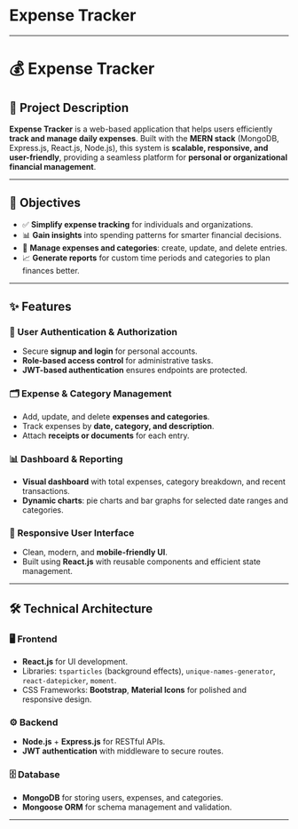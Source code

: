 # Expense Tracker
---
# 💰 Expense Tracker

## 📄 Project Description
**Expense Tracker** is a web-based application that helps users efficiently **track and manage daily expenses**. Built with the **MERN stack** (MongoDB, Express.js, React.js, Node.js), this system is **scalable, responsive, and user-friendly**, providing a seamless platform for **personal or organizational financial management**.

---

## 🎯 Objectives
- ✅ **Simplify expense tracking** for individuals and organizations.  
- 📊 **Gain insights** into spending patterns for smarter financial decisions.  
- 📝 **Manage expenses and categories**: create, update, and delete entries.  
- 📈 **Generate reports** for custom time periods and categories to plan finances better.

---

## ✨ Features

### 🔐 User Authentication & Authorization
- Secure **signup and login** for personal accounts.  
- **Role-based access control** for administrative tasks.  
- **JWT-based authentication** ensures endpoints are protected.

### 🗂️ Expense & Category Management
- Add, update, and delete **expenses and categories**.  
- Track expenses by **date, category, and description**.  
- Attach **receipts or documents** for each entry.

### 📊 Dashboard & Reporting
- **Visual dashboard** with total expenses, category breakdown, and recent transactions.  
- **Dynamic charts**: pie charts and bar graphs for selected date ranges and categories.

### 📱 Responsive User Interface
- Clean, modern, and **mobile-friendly UI**.  
- Built using **React.js** with reusable components and efficient state management.

---

## 🛠️ Technical Architecture

### 🖥️ Frontend
- **React.js** for UI development.  
- Libraries: `tsparticles` (background effects), `unique-names-generator`, `react-datepicker`, `moment`.  
- CSS Frameworks: **Bootstrap**, **Material Icons** for polished and responsive design.

### ⚙️ Backend
- **Node.js** + **Express.js** for RESTful APIs.  
- **JWT authentication** with middleware to secure routes.  

### 🗄️ Database
- **MongoDB** for storing users, expenses, and categories.  
- **Mongoose ORM** for schema management and validation.

---
